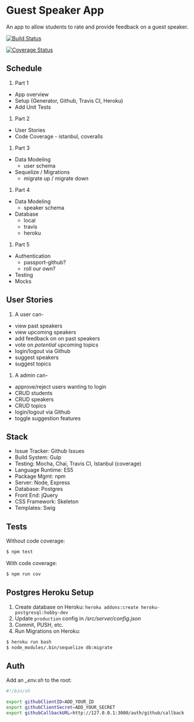 # Guest Speaker App

An app to allow students to rate and provide feedback on a guest speaker.

[![Build Status](https://travis-ci.org/mjhea0/guest-speaker-app.svg?branch=master)](https://travis-ci.org/mjhea0/guest-speaker-app)

[![Coverage Status](https://coveralls.io/repos/mjhea0/guest-speaker-app/badge.svg?branch=master&service=github)](https://coveralls.io/github/mjhea0/guest-speaker-app?branch=master)

## Schedule

1. Part 1
  - App overview
  - Setup (Generator, Github, Travis CI, Heroku)
  - Add Unit Tests
1. Part 2
  - User Stories
  - Code Coverage - istanbul, coveralls
1. Part 3
  - Data Modeling
    - user schema
  - Sequelize / Migrations
    - migrate up / migrate down
1. Part 4
  - Data Modeling
    - speaker schema
  - Database
    - local
    - travis
    - heroku
1. Part 5
  - Authentication
    - passport-github?
    - roll our own?
  - Testing
  - Mocks

## User Stories

1. A user can-
  - view past speakers
  - view upcoming speakers
  - add feedback on on past speakers
  - vote on *potential* upcoming topics
  - login/logout via Github
  - suggest speakers
  - suggest topics
1. A admin can-
  - approve/reject users wanting to login
  - CRUD students
  - CRUD speakers
  - CRUD topics
  - login/logout via Github
  - toggle suggestion features

## Stack

- Issue Tracker: Github Issues
- Build System: Gulp
- Testing: Mocha, Chai, Travis CI, Istanbul (coverage)
- Language Runtime: ES5
- Package Mgmt: npm
- Server: Node, Express
- Database: Postgres
- Front End: jQuery
- CSS Framework: Skeleton
- Templates: Swig

## Tests

Without code coverage:

```sh
$ npm test
```

With code coverage:

```sh
$ npm run cov
```

## Postgres Heroku Setup

1. Create database on Heroku: `heroku addons:create heroku-postgresql:hobby-dev`
1. Update `production` config in */src/server/config.json*
1. Commit, PUSH, etc.
1. Run Migrations on Heroku:

  ```sh
  $ heroku run bash
  $ node_modules/.bin/sequelize db:migrate
  ```

## Auth

Add an *_env.sh* to the root:

```sh
#!/bin/sh

export githubClientID=ADD_YOUR_ID
export githubClientSecret=ADD_YOUR_SECRET
export githubCallbackURL=http://127.0.0.1:3000/auth/github/callback
```
